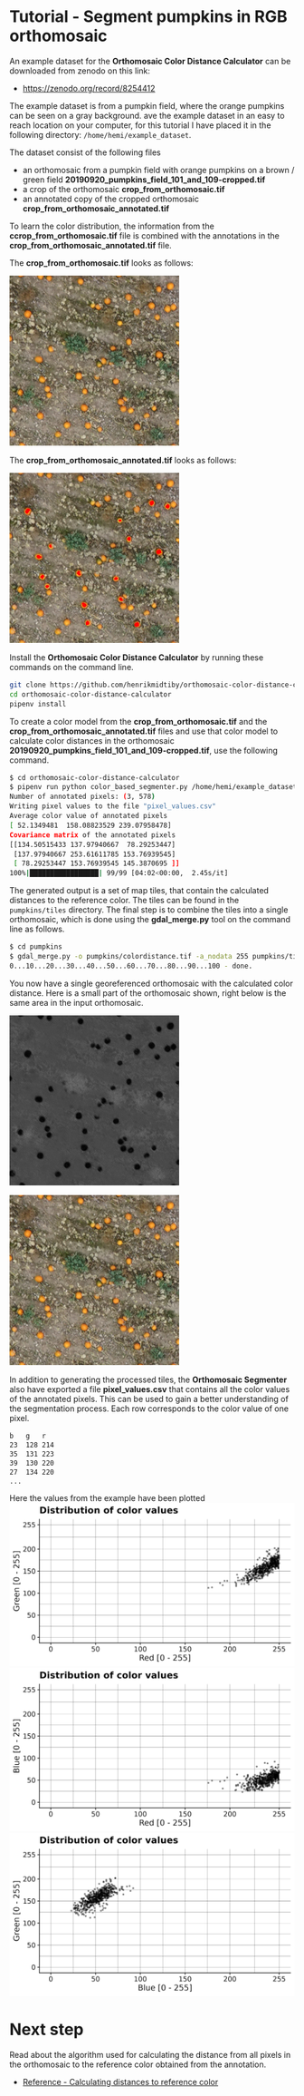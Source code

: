 # Tutorial - Segment pumpkins in RGB orthomosaic

An example dataset for the **Orthomosaic Color Distance Calculator** can be downloaded from zenodo on this link:
- https://zenodo.org/record/8254412

The example dataset is from a pumpkin field, where the orange pumpkins can be seen on a gray background. ave the example dataset in an easy to reach location on your computer, for this tutorial I have placed it in the following directory: `/home/hemi/example_dataset`.

The dataset consist of the following files
- an orthomosaic from a pumpkin field with orange pumpkins on a brown / green field **20190920_pumpkins_field_101_and_109-cropped.tif**
- a crop of the orthomosaic **crop_from_orthomosaic.tif**
- an annotated copy of the cropped orthomosaic **crop_from_orthomosaic_annotated.tif**

To learn the color distribution, the information from the **ccrop_from_orthomosaic.tif** file is combined with the annotations in the **crop_from_orthomosaic_annotated.tif** file. 

The **crop_from_orthomosaic.tif** looks as follows: 

![Image](pumpkins_example/crop_from_orthomosaic.png)

The **crop_from_orthomosaic_annotated.tif** looks as follows: 

![Image](pumpkins_example/crop_from_orthomosaic_annotated.png)

Install the **Orthomosaic Color Distance Calculator** by running these commands on the command line.
```bash
git clone https://github.com/henrikmidtiby/orthomosaic-color-distance-calculator.git
cd orthomosaic-color-distance-calculator
pipenv install
```

To create a color model from the **crop_from_orthomosaic.tif** and the **crop_from_orthomosaic_annotated.tif** files and use that color model to calculate color distances in the orthomosaic **20190920_pumpkins_field_101_and_109-cropped.tif**, use the following command.
```bash
$ cd orthomosaic-color-distance-calculator
$ pipenv run python color_based_segmenter.py /home/hemi/example_dataset/20190920_pumpkins_field_101_and_109-cropped.tif /home/hemi/example_dataset/crop_from_orthomosaic.tif /home/hemi/example_dataset/crop_from_orthomosaic_annotated.tif --output_tile_location pumpkins/tiles/mahal
Number of annotated pixels: (3, 578)
Writing pixel values to the file "pixel_values.csv"
Average color value of annotated pixels
[ 52.1349481  158.08823529 239.07958478]
Covariance matrix of the annotated pixels
[[134.50515433 137.97940667  78.29253447]
 [137.97940667 253.61611785 153.76939545]
 [ 78.29253447 153.76939545 145.3870695 ]]
100%|█████████████████| 99/99 [04:02<00:00,  2.45s/it]
```
The generated output is a set of map tiles, that contain the calculated distances to the reference color. The tiles can be found in the `pumpkins/tiles` directory. The final step is to combine the tiles into a single orthomosaic, which is done using the **gdal_merge.py** tool on the command line as follows. 
```bash
$ cd pumpkins
$ gdal_merge.py -o pumpkins/colordistance.tif -a_nodata 255 pumpkins/tiles/mahal*.tiff
0...10...20...30...40...50...60...70...80...90...100 - done.
```
You now have a single georeferenced orthomosaic with the calculated color distance. Here is a small part of the orthomosaic shown, right below is the same area in the input orthomosaic.

![Image](pumpkins_example/color_distance_crop.png)

![Image](pumpkins_example/crop_from_orthomosaic.png)

In addition to generating the processed tiles, the **Orthomosaic Segmenter** also have exported a file **pixel_values.csv** that contains all the color values of the annotated pixels. This can be used to gain a better understanding of the segmentation process. Each row corresponds to the color value of one pixel.
```
b	g	r
23	128	214
35	131	223
39	130	220
27	134	220
...
```

Here the values from the example have been plotted
![Image](pumpkins_example/distribution_of_color_values_red_green.png)
![Image](pumpkins_example/distribution_of_color_values_red_blue.png)
![Image](pumpkins_example/distribution_of_color_values_blue_green.png)

# Next step
Read about the algorithm used for calculating the distance from all pixels in the orthomosaic to the reference color obtained from the annotation.
* [Reference - Calculating distances to reference color](Reference_Calculating_distances_to_reference_color)